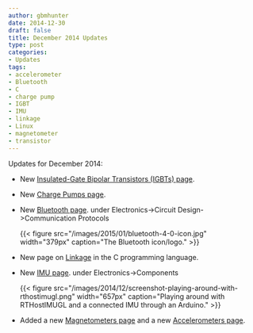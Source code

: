 ```yaml
---
author: gbmhunter
date: 2014-12-30
draft: false
title: December 2014 Updates
type: post
categories:
- Updates
tags:
- accelerometer
- Bluetooth
- C
- charge pump
- IGBT
- IMU
- linkage
- Linux
- magnetometer
- transistor
---
```


Updates for December 2014:

* New [Insulated-Gate Bipolar Transistors (IGBTs) page](/electronics/components/transistors/insulated-gate-bipolar-transistors-igbts/).
* New [Charge Pumps page](/electronics/components/power-regulators/charge-pumps).
* New [Bluetooth page](/electronics/components/bluetooth). under Electronics->Circuit Design->Communication Protocols

    {{< figure src="/images/2015/01/bluetooth-4-0-icon.jpg" width="379px" caption="The Bluetooth icon/logo."  >}}

* New page on [Linkage](/programming/languages/c/linkage) in the C programming language.
* New [IMU page](/electronics/components/sensors/inertial-measurement-units-imus). under Electronics->Components

    {{< figure src="/images/2014/12/screenshot-playing-around-with-rthostimugl.png" width="657px" caption="Playing around with RTHostIMUGL and a connected IMU through an Arduino."  >}}

* Added a new [Magnetometers page](/electronics/components/sensors/magnetometers/) and a new [Accelerometers page](/electronics/components/sensors/accelerometers/).

